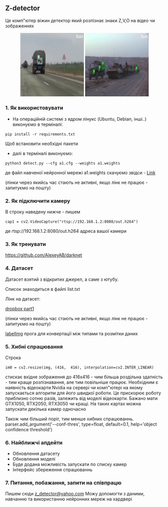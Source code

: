 
## Z-detector

 Це комп"ютер віжин детектор який розпізнає знаки Z,V,O на відео чи зображеннях

<p align="center"> 
<img src="1_img.png" width = 40% />  <img src="2_img.png" width = 40% /> 
</p>



### 1. Як використовувати 
 * На операційній системі з ядром лінукс (Ubuntu, Debian, інші..) виконуємо в терміналі:
 ```
 pip install -r requirements.txt
 ```
   Щоб встановити необхідні пакети
 
 
 
 * далі в терміналі виконуємо:

```
python3 detect.py --cfg a1.cfg --weights a1.weights
```
   де файл навченої нейронної мережі a1.weights скачуємо звідси - [Link](https://www.dropbox.com/s/ne2uau2a85edn69/weights.zip?dl=0)
   
   (лінки через якийсь час стають не активні, якщо лінк не працює - запитуємо на пошту)




### 2. Як підключити камеру
 В строку наведену нижче - пишем

```
cap1 = cv2.VideoCapture("rtsp://192.168.1.2:8080/out.h264")
```
де rtsp://192.168.1.2:8080/out.h264 адреса вашої камери

### 3. Як тренувати

 https://github.com/AlexeyAB/darknet

### 4. Датасет
 
 Датасет взятий з відкритих джерел, а саме з ютубу. 
 
 Список знаходиться в файлі list.txt
 
 Лінк на датасет:

 [dropbox part1](https://www.dropbox.com/s/bnvdmq5v4bq7ei5/military_vehicles.zip?dl=0) 
 
 (лінки через якийсь час стають не активні, якщо лінк не працює - запитуємо на пошту)

 [labelImg](https://github.com/heartexlabs/labelImg)
 прога для конвертації між типами та розмітки даних
 
### 5. Хибні спрацювання

Строка 

```
im0 = cv2.resize(img, (416,  416), interpolation=cv2.INTER_LINEAR)

```
стискає вхідне зображення до  416х416 - чим більша роздільна здатність - тим краще розпізнавання, але тим повільніше працює.
Необхідним є наявність відеокарти Nvidia на сервері чи комп"ютері на якому запускається алгоритм для його швидкої роботи. Це прискорює роботу приблизно сотню разів, залежить від моделі відеокарти. Бажано мати GTX1050, RTX2050, RTX3050 чи кращі. На таких картах можна запускати декілька камер одночасно 

Також чим більший поріг, тим менше хибних спрацюваннь.
parser.add_argument('--conf-thres', type=float, default=0.1, help='object confidence threshold')

 
### 6. Найближчі апдейти
 * Обновлення датасету
 * Обновлення моделі
 * Буде додана можливість запускати по списку камер
 * Інтерфейс збереження спрацюваннь
 
### 7. Питання, побажання, запити на співпрацю
Пишем сюди z_detector@yahoo.com
Можу допомогти з даними, навчанню та використанню нейронних мереж на хардвері
